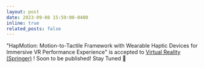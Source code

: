 ```yaml
---
layout: post
date: 2023-09-08 15:59:00-0400
inline: true
related_posts: false
---
```


"HapMotion: Motion-to-Tactile Framework with Wearable Haptic Devices for Immersive VR Performance Experience" is accepted to <a href="https://www.springer.com/journal/10055"> Virtual Reality (Springer)</a> ! Soon to be published! Stay Tuned :eyes:
